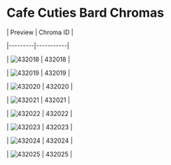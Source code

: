 # Cafe Cuties Bard Chromas


| Preview | Chroma ID |

|---------|-----------|

| ![432018](https://raw.communitydragon.org/latest/plugins/rcp-be-lol-game-data/global/default/v1/champion-chroma-images/432/432018.png) | 432018 |

| ![432019](https://raw.communitydragon.org/latest/plugins/rcp-be-lol-game-data/global/default/v1/champion-chroma-images/432/432019.png) | 432019 |

| ![432020](https://raw.communitydragon.org/latest/plugins/rcp-be-lol-game-data/global/default/v1/champion-chroma-images/432/432020.png) | 432020 |

| ![432021](https://raw.communitydragon.org/latest/plugins/rcp-be-lol-game-data/global/default/v1/champion-chroma-images/432/432021.png) | 432021 |

| ![432022](https://raw.communitydragon.org/latest/plugins/rcp-be-lol-game-data/global/default/v1/champion-chroma-images/432/432022.png) | 432022 |

| ![432023](https://raw.communitydragon.org/latest/plugins/rcp-be-lol-game-data/global/default/v1/champion-chroma-images/432/432023.png) | 432023 |

| ![432024](https://raw.communitydragon.org/latest/plugins/rcp-be-lol-game-data/global/default/v1/champion-chroma-images/432/432024.png) | 432024 |

| ![432025](https://raw.communitydragon.org/latest/plugins/rcp-be-lol-game-data/global/default/v1/champion-chroma-images/432/432025.png) | 432025 |